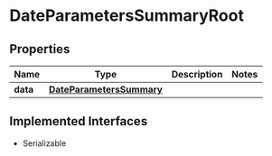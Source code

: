 

# DateParametersSummaryRoot


## Properties

Name | Type | Description | Notes
------------ | ------------- | ------------- | -------------
**data** | [**DateParametersSummary**](DateParametersSummary.md) |  | 


## Implemented Interfaces

* Serializable


